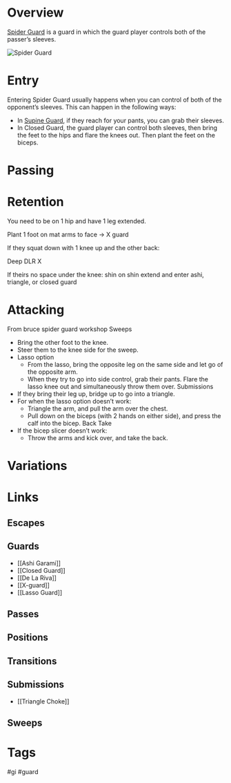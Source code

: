 # Overview
<u>Spider Guard</u> is a guard in which the guard player controls both of the passer’s sleeves.

![Spider Guard](https://cdn.evolve-mma.com/wp-content/uploads/2021/12/rodrigo-and-thales-bjj-lasso-guard.jpg)
# Entry
Entering Spider Guard usually happens when you can control of both of the opponent’s sleeves. This can happen in the following ways:
- In [Supine Guard](obsidian://open?vault=Obsidian-BJJ-Notes&file=Guards%2FSupine%20Guard), if they reach for your pants, you can grab their sleeves.
- In Closed Guard, the guard player can control both sleeves, then bring the feet to the hips and flare the knees out. Then plant the feet on the biceps.
# Passing
# Retention
You need to be on 1 hip and have 1 leg extended.

Plant 1 foot on mat arms to face
→ X guard


If they squat down with 1 knee up and the other back:

Deep DLR X

If theirs no space under the knee: shin on shin
extend and enter ashi, triangle, or closed guard
# Attacking
From bruce spider guard workshop
Sweeps
- Bring the other foot to the knee.
- Steer them to the knee side for the sweep.
- Lasso option
    - From the lasso, bring the opposite leg on the same side and let go of the opposite arm.
    - When they try to go into side control, grab their pants. Flare the lasso knee out and simultaneously throw them over.
Submissions
- If they bring their leg up, bridge up to go into a triangle.
- For when the lasso option doesn’t work:
    - Triangle the arm, and pull the arm over the chest.
    - Pull down on the biceps (with 2 hands on either side), and press the calf into the bicep.
Back Take
- If the bicep slicer doesn’t work:
    - Throw the arms and kick over, and take the back.
# Variations

# Links

## Escapes

## Guards
- [[Ashi Garami]]
- [[Closed Guard]]
- [[De La Riva]]
- [[X-guard]]
- [[Lasso Guard]]
## Passes

## Positions

## Transitions

## Submissions
- [[Triangle Choke]]
## Sweeps
# Tags
#gi #guard 